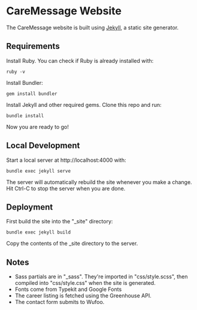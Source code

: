 # CareMessage Website
The CareMessage website is built using [Jekyll](http://jekyllrb.com/), a static site generator.

## Requirements
Install Ruby. You can check if Ruby is already installed with:
```
ruby -v
```
Install Bundler:
```
gem install bundler
```
Install Jekyll and other required gems. Clone this repo and run:
```
bundle install
```
Now you are ready to go!

## Local Development
Start a local server at http://localhost:4000 with:
```
bundle exec jekyll serve
```
The server will automatically rebuild the site whenever you make a change. Hit Ctrl-C to stop the server when you are done.

## Deployment
First build the site into the "\_site" directory:
```
bundle exec jekyll build
```
Copy the contents of the \_site directory to the server.

## Notes
* Sass partials are in "\_sass". They're imported in "css/style.scss", then
  compiled into "css/style.css" when the site is generated.
* Fonts come from Typekit and Google Fonts
* The career listing is fetched using the Greenhouse API.
* The contact form submits to Wufoo.
